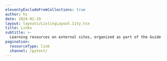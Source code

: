 ```yaml
---
eleventyExcludeFromCollections: true
author: hs
date: 2024-02-19
layout: layouts/ListingLayout.11ty.tsx
title: Links
subtitle: >-
  Learning resources on external sites, organized as part of the Guide.
pagination:
  resourceType: link
  channel: /pytest/
---
```

